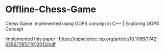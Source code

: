 # Offline-Chess-Game
Chess Game Implemented using OOPS concept in C++ | Exploring OOPS Concept 

Implemented this paper :
https://iopscience.iop.org/article/10.1088/1742-6596/1195/1/012013/pdf
